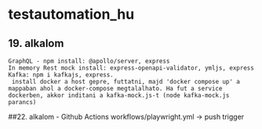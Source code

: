 # testautomation_hu
## 19. alkalom
    GraphQL - npm install: @apollo/server, express
    In memory Rest mock install: express-openapi-validator, ymljs, express
    Kafka: npm i kafkajs, express. 
     install docker a host gepre, futtatni, majd 'docker compose up' a mappaban ahol a docker-compose megtalalhato. Ha fut a service dockerben, akkor inditani a kafka-mock.js-t (node kafka-mock.js parancs) 

##22. alkalom - Github Actions
    workflows/playwright.yml -> push trigger
